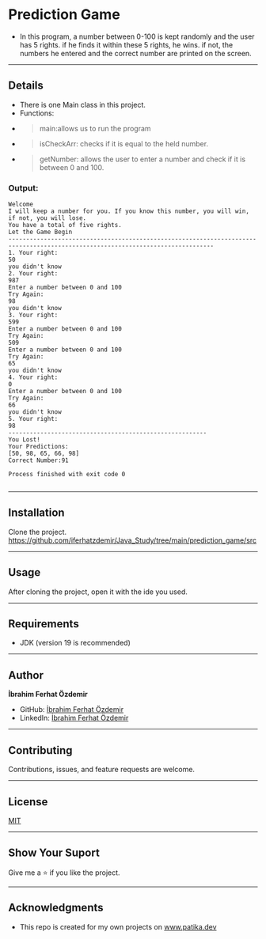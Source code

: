 # Prediction Game

* In this program, a number between 0-100 is kept randomly and the user has 5 rights. if he finds it within these 5 rights, he wins. if not, the numbers he entered and the correct number are printed on the screen.
---

## Details
* There is one Main class in this project.
* Functions:
 * >main:allows us to run the program
 * > isCheckArr: checks if it is equal to the held number.
* > getNumber: allows the user to enter a number and check if it is between 0 and 100.

### Output:
```
Welcome
I will keep a number for you. If you know this number, you will win, if not, you will lose.
You have a total of five rights.
Let the Game Begin
--------------------------------------------------------------------------------------------------------------------------------
1. Your right:
50
you didn't know
2. Your right:
987
Enter a number between 0 and 100
Try Again:
98
you didn't know
3. Your right:
599
Enter a number between 0 and 100
Try Again:
509
Enter a number between 0 and 100
Try Again:
65
you didn't know
4. Your right:
0
Enter a number between 0 and 100
Try Again:
66
you didn't know
5. Your right:
98
--------------------------------------------------------
You Lost!
Your Predictions:
[50, 98, 65, 66, 98]
Correct Number:91

Process finished with exit code 0


```

---






## Installation
Clone the project.
https://github.com/iferhatzdemir/Java_Study/tree/main/prediction_game/src

---

## Usage
After cloning the project, open it with the ide you used.

---

## Requirements
* JDK (version 19 is recommended)

---

## Author
**İbrahim Ferhat Özdemir**

* GitHub: [İbrahim Ferhat Özdemir](https://github.com/iferhatzdemir)
* LinkedIn: [İbrahim Ferhat Özdemir](https://www.linkedin.com/in/ibrahim-ferhat-%C3%B6zdemir-4304b4139/
  )
---

## Contributing
Contributions, issues, and feature requests are welcome.

---

## License

[MIT](https://choosealicense.com/licenses/mit/)

---

## Show Your Suport
Give me a &#11088; if you like the project.

---

## Acknowledgments
* This repo is created for my own projects on www.patika.dev